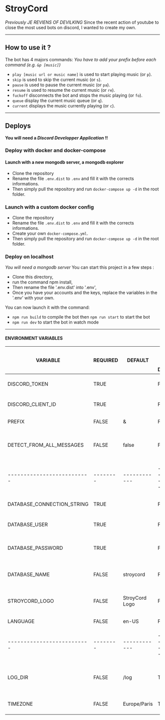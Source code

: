 # StroyCord

_Previously JE REVIENS OF DEVILKING_
Since the recent action of youtube to close the most used bots on discord, I wanted to create my own.

---

## How to use it ?

The bot has 4 majors commands:
_You have to add your prefix before each command (e.g. `&p [music]`)_

- `play [music url or music name]` is used to start playing music (or `p`).
- `skip` is used to skip the current music (or `s`).
- `pause` is used to pause the current music (or `pa`).
- `resume` is used to resume the current music (or `re`).
- `fuckoff` disconnects the bot and stops the music playing (or `fo`).
- `queue` display the current music queue (or `q`).
- `current` displays the music currently playing (or `c`).

---

## Deploys

**You will need a _Discord Developper Application_ !!**

### Deploy with docker and docker-compose

#### Launch with a new mongodb server, a mongodb explorer

- Clone the repository
- Rename the file `.env.dist` to `.env` and fill it with the corrects informations.
- Then simply pull the repository and run `docker-compose up -d` in the root folder.

### Launch with a custom docker config

- Clone the repository
- Rename the file `.env.dist` to `.env` and fill it with the corrects informations.
- Create your own `docker-compose.yml`.
- Then simply pull the repository and run `docker-compose up -d` in the root folder.

### Deploy on localhost

_You will need a mongodb server_
You can start this project in a few steps :

- Clone this directory,
- run the command npm install,
- Then rename the file '.env.dist' into '.env',
- Once you have your accounts and the keys, replace the variables in the '.env' with your own.

You can now launch it with the command:

- `npm run build` to compile the bot
  then `npm run start` to start the bot
- `npm run dev` to start the bot in watch mode

---

#### ENVIRONMENT VARIABLES

| VARIABLE                   | REQUIRED | DEFAULT        | USED ONLY FOR DOCKER | DESCRIPTION                                               |
| -------------------------- | -------- | -------------- | -------------------- | --------------------------------------------------------- |
| DISCORD_TOKEN              | TRUE     |                | FALSE                | string - Your discord app token                           |
| DISCORD_CLIENT_ID          | TRUE     |                | FALSE                | string - Your discord client id                           |
| PREFIX                     | FALSE    | &              | FALSE                | string - Your bot prefix                                  |
| DETECT_FROM_ALL_MESSAGES   | FALSE    | false          | FALSE                | boolean - Used to directly detect and play a youtube link |
| -------------------------- | -------- | ------------   | -------------------- | ------------------------------------------                |
| DATABASE_CONNECTION_STRING | TRUE     |                | FALSE                | string - Your mongodb uri string                          |
| DATABASE_USER              | TRUE     |                | FALSE                | string - Your mongodb user name                           |
| DATABASE_PASSWORD          | TRUE     |                | FALSE                | string - Your mongodb user password                       |
| DATABASE_NAME              | FALSE    | stroycord      | FALSE                | string - Your mongodb database name                       |
| STROYCORD_LOGO             | FALSE    | StroyCord Logo | FALSE                | string - The avatar url you want to give to the bot       |
| LANGUAGE                   | FALSE    | en-US          | FALSE                | string - The bot language                                 |
| -------------------------- | -------- | ------------   | -------------------- | ------------------------------------------                |
| LOG_DIR                    | FALSE    | /log           | TRUE                 | string - Your logging directory path use for docker       |
| TIMEZONE                   | FALSE    | Europe/Paris   | TRUE                 | string - Your container timezone                          |
